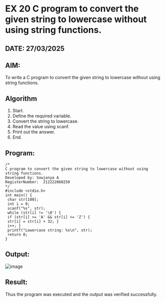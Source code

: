 # EX 20 C program to convert the given string to lowercase without using string functions.
## DATE: 27/03/2025
## AIM:
To write a C program to convert the given string to lowercase without using string functions.

## Algorithm
 
1. Start.
2. Define the required variable.
3. Convert the string to lowercase.
4. Read the value using scanf.
5. Print out the answer.
6. End.
   
## Program:
```
/*
C program to convert the given string to lowercase without using string functions.
Developed by: Sowjanya A
RegisterNumber:  212222060250
*/
#include <stdio.h>
int main() {
 char str[100];
 int i = 0;
 scanf("%s", str); 
 while (str[i] != '\0') {
 if (str[i] >= 'A' && str[i] <= 'Z') {
 str[i] = str[i] + 32; }
 i++; }
 printf("Lowercase string: %s\n", str);
 return 0;
}
```

## Output:

![image](https://github.com/user-attachments/assets/5c5a73d9-bb11-459c-ad03-ae465f896331)

## Result:
Thus the program was executed and the output was verified successfully.
